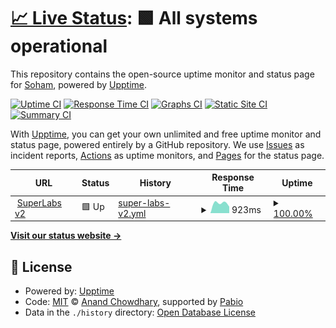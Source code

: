 # [📈 Live Status](https://soham901.github.io/upptime): <!--live status--> **🟩 All systems operational**

This repository contains the open-source uptime monitor and status page for [Soham](https://soham901.me), powered by [Upptime](https://github.com/upptime/upptime).

[![Uptime CI](https://github.com/soham901/upptime/workflows/Uptime%20CI/badge.svg)](https://github.com/soham901/upptime/actions?query=workflow%3A%22Uptime+CI%22)
[![Response Time CI](https://github.com/soham901/upptime/workflows/Response%20Time%20CI/badge.svg)](https://github.com/soham901/upptime/actions?query=workflow%3A%22Response+Time+CI%22)
[![Graphs CI](https://github.com/soham901/upptime/workflows/Graphs%20CI/badge.svg)](https://github.com/soham901/upptime/actions?query=workflow%3A%22Graphs+CI%22)
[![Static Site CI](https://github.com/soham901/upptime/workflows/Static%20Site%20CI/badge.svg)](https://github.com/soham901/upptime/actions?query=workflow%3A%22Static+Site+CI%22)
[![Summary CI](https://github.com/soham901/upptime/workflows/Summary%20CI/badge.svg)](https://github.com/soham901/upptime/actions?query=workflow%3A%22Summary+CI%22)

With [Upptime](https://upptime.js.org), you can get your own unlimited and free uptime monitor and status page, powered entirely by a GitHub repository. We use [Issues](https://github.com/soham901/upptime/issues) as incident reports, [Actions](https://github.com/soham901/upptime/actions) as uptime monitors, and [Pages](https://soham901.github.io/upptime) for the status page.

<!--start: status pages-->
<!-- This summary is generated by Upptime (https://github.com/upptime/upptime) -->
<!-- Do not edit this manually, your changes will be overwritten -->
<!-- prettier-ignore -->
| URL | Status | History | Response Time | Uptime |
| --- | ------ | ------- | ------------- | ------ |
| <img alt="" src="https://icons.duckduckgo.com/ip3/superlabs-v2.onrender.com.ico" height="13"> [SuperLabs v2](https://superlabs-v2.onrender.com) | 🟩 Up | [super-labs-v2.yml](https://github.com/soham901/upptime/commits/HEAD/history/super-labs-v2.yml) | <details><summary><img alt="Response time graph" src="./graphs/super-labs-v2/response-time-week.png" height="20"> 923ms</summary><br><a href="https://soham901.github.io/upptime/history/super-labs-v2"><img alt="Response time 923" src="https://img.shields.io/endpoint?url=https%3A%2F%2Fraw.githubusercontent.com%2Fsoham901%2Fupptime%2FHEAD%2Fapi%2Fsuper-labs-v2%2Fresponse-time.json"></a><br><a href="https://soham901.github.io/upptime/history/super-labs-v2"><img alt="24-hour response time 853" src="https://img.shields.io/endpoint?url=https%3A%2F%2Fraw.githubusercontent.com%2Fsoham901%2Fupptime%2FHEAD%2Fapi%2Fsuper-labs-v2%2Fresponse-time-day.json"></a><br><a href="https://soham901.github.io/upptime/history/super-labs-v2"><img alt="7-day response time 923" src="https://img.shields.io/endpoint?url=https%3A%2F%2Fraw.githubusercontent.com%2Fsoham901%2Fupptime%2FHEAD%2Fapi%2Fsuper-labs-v2%2Fresponse-time-week.json"></a><br><a href="https://soham901.github.io/upptime/history/super-labs-v2"><img alt="30-day response time 923" src="https://img.shields.io/endpoint?url=https%3A%2F%2Fraw.githubusercontent.com%2Fsoham901%2Fupptime%2FHEAD%2Fapi%2Fsuper-labs-v2%2Fresponse-time-month.json"></a><br><a href="https://soham901.github.io/upptime/history/super-labs-v2"><img alt="1-year response time 923" src="https://img.shields.io/endpoint?url=https%3A%2F%2Fraw.githubusercontent.com%2Fsoham901%2Fupptime%2FHEAD%2Fapi%2Fsuper-labs-v2%2Fresponse-time-year.json"></a></details> | <details><summary><a href="https://soham901.github.io/upptime/history/super-labs-v2">100.00%</a></summary><a href="https://soham901.github.io/upptime/history/super-labs-v2"><img alt="All-time uptime 100.00%" src="https://img.shields.io/endpoint?url=https%3A%2F%2Fraw.githubusercontent.com%2Fsoham901%2Fupptime%2FHEAD%2Fapi%2Fsuper-labs-v2%2Fuptime.json"></a><br><a href="https://soham901.github.io/upptime/history/super-labs-v2"><img alt="24-hour uptime 100.00%" src="https://img.shields.io/endpoint?url=https%3A%2F%2Fraw.githubusercontent.com%2Fsoham901%2Fupptime%2FHEAD%2Fapi%2Fsuper-labs-v2%2Fuptime-day.json"></a><br><a href="https://soham901.github.io/upptime/history/super-labs-v2"><img alt="7-day uptime 100.00%" src="https://img.shields.io/endpoint?url=https%3A%2F%2Fraw.githubusercontent.com%2Fsoham901%2Fupptime%2FHEAD%2Fapi%2Fsuper-labs-v2%2Fuptime-week.json"></a><br><a href="https://soham901.github.io/upptime/history/super-labs-v2"><img alt="30-day uptime 100.00%" src="https://img.shields.io/endpoint?url=https%3A%2F%2Fraw.githubusercontent.com%2Fsoham901%2Fupptime%2FHEAD%2Fapi%2Fsuper-labs-v2%2Fuptime-month.json"></a><br><a href="https://soham901.github.io/upptime/history/super-labs-v2"><img alt="1-year uptime 100.00%" src="https://img.shields.io/endpoint?url=https%3A%2F%2Fraw.githubusercontent.com%2Fsoham901%2Fupptime%2FHEAD%2Fapi%2Fsuper-labs-v2%2Fuptime-year.json"></a></details>

<!--end: status pages-->

[**Visit our status website →**](https://soham901.github.io/upptime)

## 📄 License

- Powered by: [Upptime](https://github.com/upptime/upptime)
- Code: [MIT](./LICENSE) © [Anand Chowdhary](https://anandchowdhary.com), supported by [Pabio](https://pabio.com)
- Data in the `./history` directory: [Open Database License](https://opendatacommons.org/licenses/odbl/1-0/)
